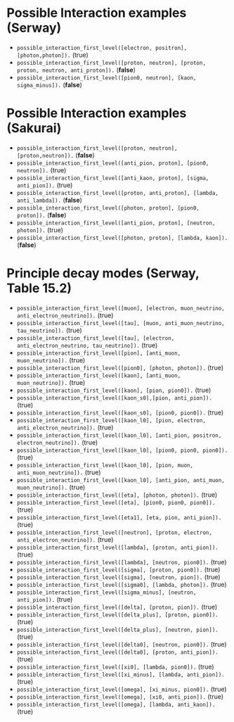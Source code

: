 # Possible Interaction examples (Serway)
* `possible_interaction_first_level([electron, positron], [photon,photon]).`                         (true)
* `possible_interaction_first_level([proton, neutron], [proton, proton, neutron, anti_proton]).`     (**false**)
* `possible_interaction_first_level([pion0, neutron], [kaon, sigma_minus]).`                           (**false**)

# Possible Interaction examples (Sakurai)
* `possible_interaction_first_level([proton, neutron], [proton,neutron]).`                           (**false**)
* `possible_interaction_first_level([anti_pion, proton], [pion0, neutron]).`                         (true)
* `possible_interaction_first_level([anti_kaon, proton], [sigma, anti_pion]).`                       (true)
* `possible_interaction_first_level([proton, anti_proton], [lambda, anti_lambda]).`                 (**false**)
* `possible_interaction_first_level([photon, proton], [pion0, proton]).`                            (**false**)
* `possible_interaction_first_level([anti_pion, proton], [neutron, photon]).`                       (true)
* `possible_interaction_first_level([photon, proton], [lambda, kaon]).`                             (**false**)

# Principle decay modes (Serway, Table 15.2)
* `possible_interaction_first_level([muon], [electron, muon_neutrino, anti_electron_neutrino]).`    (true)
* `possible_interaction_first_level([tau], [muon, anti_muon_neutrino, tau_neutrino]).`              (true)
* `possible_interaction_first_level([tau], [electron, anti_electron_neutrino, tau_neutrino]).`      (true)
* `possible_interaction_first_level([pion], [anti_muon, muon_neutrino]).`                           (true)
* `possible_interaction_first_level([pion0], [photon, photon]).`                                    (true)
* `possible_interaction_first_level([kaon], [anti_muon, muon_neutrino]).`                           (true)
* `possible_interaction_first_level([kaon], [pion, pion0]).`                                        (true)
* `possible_interaction_first_level([kaon_s0],[pion, anti_pion]).`                                  (true)
* `possible_interaction_first_level([kaon_s0], [pion0, pion0]).`                                    (true)
* `possible_interaction_first_level([kaon_l0], [pion, electron, anti_electron_neutrino]).`          (true)
* `possible_interaction_first_level([kaon_l0], [anti_pion, positron, electron_neutrino]).`          (true)
* `possible_interaction_first_level([kaon_l0], [pion0, pion0, pion0]).`                             (true)
* `possible_interaction_first_level([kaon_l0], [pion, muon, anti_muon_neutrino]).`                  (true)
* `possible_interaction_first_level([kaon_l0], [anti_pion, anti_muon, muon_neutrino]).`             (true)
* `possible_interaction_first_level([eta], [photon, photon]).`                                      (true)
* `possible_interaction_first_level([eta], [pion0, pion0, pion0]).`                                 (true)
* `possible_interaction_first_level([eta1], [eta, pion, anti_pion]).`                               (true)
* `possible_interaction_first_level([neutron], [proton, electron, anti_electron_neutrino]).`        (true)
* `possible_interaction_first_level([lambda], [proton, anti_pion]).`                                (true)
* `possible_interaction_first_level([lambda], [neutron, pion0]).`                                   (true)
* `possible_interaction_first_level([sigma], [proton, pion0]).`                                     (true)
* `possible_interaction_first_level([sigma], [neutron, pion]).`                                     (true)
* `possible_interaction_first_level([sigma0], [lambda, photon]).`                                   (true)
* `possible_interaction_first_level([sigma_minus], [neutron, anti_pion]).`                          (true)
* `possible_interaction_first_level([delta], [proton, pion]).`                                      (true)
* `possible_interaction_first_level([delta_plus], [proton, pion0]).`                                (true)
* `possible_interaction_first_level([delta_plus], [neutron, pion]).`                                (true)
* `possible_interaction_first_level([delta0], [neutron, pion0]).`                                   (true)
* `possible_interaction_first_level([delta0], [proton, anti_pion]).`                                (true)
* `possible_interaction_first_level([xi0], [lambda, pion0]).`                                       (true)
* `possible_interaction_first_level([xi_minus], [lambda, anti_pion]).`                              (true)
* `possible_interaction_first_level([omega], [xi_minus, pion0]).`                                   (true)
* `possible_interaction_first_level([omega], [xi0, anti_pion]).`                                    (true)
* `possible_interaction_first_level([omega], [lambda, anti_kaon]).`                                 (true)
